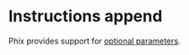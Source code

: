 # Instructions append

Phix provides support for [optional parameters](http://phix.x10.mx/docs/html/procedures.htm#optionalparams).

